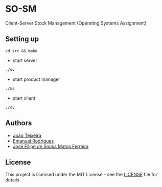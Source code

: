 # SO-SM

Client-Server Stock Management (Operating Systems Assignment) 

## Setting up

```
cd src && make
```
* start server
```
./sv
```

* start product manager
```
./ma
```

* start client
```
./cv
```


## Authors

* [João Teixeira](https://github.com/jtexeira)
* [Emanuel Rodrigues](https://github.com/Sapos1)
* [José Filipe de Sousa Matos Ferreira](https://github.com/JoseFilipeFerreira)

## License

This project is licensed under the MIT License - see the [LICENSE](LICENSE) file for details
